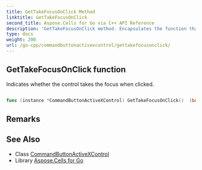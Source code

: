 ```yaml
---
title: GetTakeFocusOnClick Method 
linktitle: GetTakeFocusOnClick
second_title: Aspose.Cells for Go via C++ API Reference
description: 'GetTakeFocusOnClick method. Encapsulates the function that represents gettakefocusonclick in Go.'
type: docs
weight: 200
url: /go-cpp/commandbuttonactivexcontrol/gettakefocusonclick/
---
```


## GetTakeFocusOnClick function

Indicates whether the control takes the focus when clicked.

```go

func (instance *CommandButtonActiveXControl) GetTakeFocusOnClick()  (bool,  error) 

```

## Remarks


## See Also

* Class [CommandButtonActiveXControl](../)
* Library [Aspose.Cells for Go](../../)

